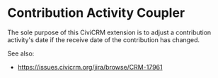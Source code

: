 # Contribution Activity Coupler

The sole purpose of this CiviCRM extension is to adjust a contribution
activity's date if the receive date of the contribution has changed.

See also:

* https://issues.civicrm.org/jira/browse/CRM-17961
